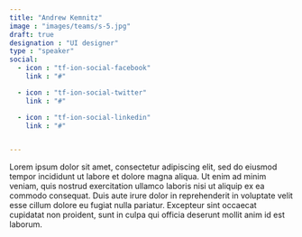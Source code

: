 ```yaml
---
title: "Andrew Kemnitz"
image : "images/teams/s-5.jpg"
draft: true
designation : "UI designer"
type : "speaker"
social:
  - icon : "tf-ion-social-facebook"
    link : "#"

  - icon : "tf-ion-social-twitter"
    link : "#"

  - icon : "tf-ion-social-linkedin"
    link : "#"


---
```


Lorem ipsum dolor sit amet, consectetur adipiscing elit, sed do eiusmod tempor incididunt ut labore et dolore magna aliqua. Ut enim ad minim veniam, quis nostrud exercitation ullamco laboris nisi ut aliquip ex ea commodo consequat. Duis aute irure dolor in reprehenderit in voluptate velit esse cillum dolore eu fugiat nulla pariatur. Excepteur sint occaecat cupidatat non proident, sunt in culpa qui officia deserunt mollit anim id est laborum.